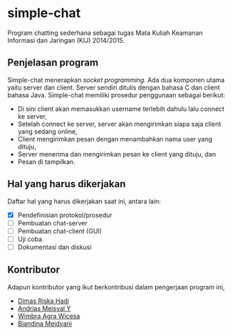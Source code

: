# simple-chat
Program chatting sederhana sebagai tugas Mata Kuliah Keamanan Informasi dan Jaringan (KIJ) 2014/2015.

## Penjelasan program
Simple-chat menerapkan _socket programming_. Ada dua komponen utama yaitu server dan client. Server sendiri ditulis dengan bahasa C dan client bahasa Java. Simple-chat memiliki prosedur penggunaan sebagai berikut:
* Di sini client akan memasukkan username terlebih dahulu lalu connect ke server,
* Setelah connect ke server, server akan mengirimkan siapa saja client yang sedang online,
* Client mengirimkan pesan dengan menambahkan nama user yang dituju,
* Server menerima dan mengirimkan pesan ke client yang dituju, dan
* Pesan di tampilkan.

## Hal yang harus dikerjakan
Daftar hal yang harus dikerjakan saat ini, antara lain:
- [x] Pendefinisian protokol/prosedur
- [ ] Pembuatan chat-server
- [ ] Pembuatan chat-client (GUI)
- [ ] Uji coba
- [ ] Dokumentasi dan diskusi

## Kontributor
Adapun kontributor yang ikut berkontribusi dalam pengerjaan program ini,
* [Dimas Riska Hadi](https://github.com/dimasdevo)
* [Andrias Meisyal Y](https://github.com/meisyal)
* [Wimbra Agra Wicesa](https://github.com/wimbaagra)
* [Biandina Meidyani](https://github.com/biandina)
